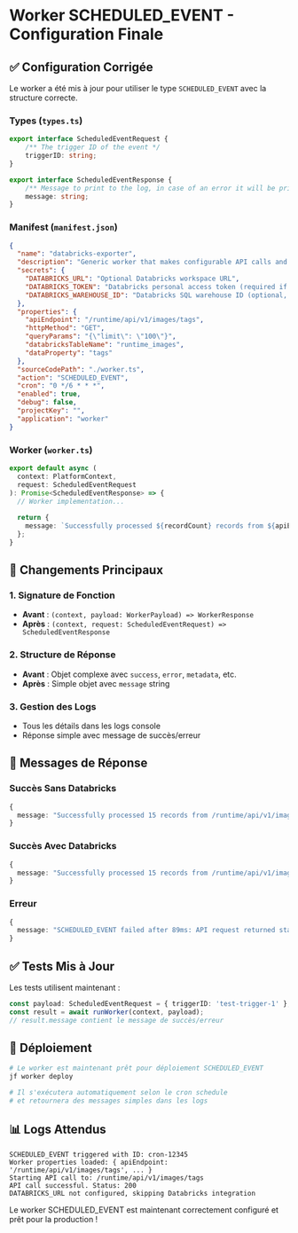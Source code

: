 # Worker SCHEDULED_EVENT - Configuration Finale

## ✅ Configuration Corrigée

Le worker a été mis à jour pour utiliser le type `SCHEDULED_EVENT` avec la structure correcte.

### Types (`types.ts`)
```typescript
export interface ScheduledEventRequest {
    /** The trigger ID of the event */
    triggerID: string;
}

export interface ScheduledEventResponse {
    /** Message to print to the log, in case of an error it will be printed as a warning */
    message: string;
}
```

### Manifest (`manifest.json`)
```json
{
  "name": "databricks-exporter",
  "description": "Generic worker that makes configurable API calls and optionally exports data to Databricks",
  "secrets": {
    "DATABRICKS_URL": "Optional Databricks workspace URL",
    "DATABRICKS_TOKEN": "Databricks personal access token (required if DATABRICKS_URL is set)",
    "DATABRICKS_WAREHOUSE_ID": "Databricks SQL warehouse ID (optional, defaults to 'default')"
  },
  "properties": {
    "apiEndpoint": "/runtime/api/v1/images/tags",
    "httpMethod": "GET",
    "queryParams": "{\"limit\": \"100\"}",
    "databricksTableName": "runtime_images",
    "dataProperty": "tags"
  },
  "sourceCodePath": "./worker.ts",
  "action": "SCHEDULED_EVENT",
  "cron": "0 */6 * * *",
  "enabled": true,
  "debug": false,
  "projectKey": "",
  "application": "worker"
}
```

### Worker (`worker.ts`)
```typescript
export default async (
  context: PlatformContext,
  request: ScheduledEventRequest
): Promise<ScheduledEventResponse> => {
  // Worker implementation...
  
  return {
    message: `Successfully processed ${recordCount} records from ${apiEndpoint} in ${executionTime}ms`
  };
}
```

## 🔧 Changements Principaux

### 1. **Signature de Fonction**
- **Avant** : `(context, payload: WorkerPayload) => WorkerResponse`
- **Après** : `(context, request: ScheduledEventRequest) => ScheduledEventResponse`

### 2. **Structure de Réponse**
- **Avant** : Objet complexe avec `success`, `error`, `metadata`, etc.
- **Après** : Simple objet avec `message` string

### 3. **Gestion des Logs**
- Tous les détails dans les logs console
- Réponse simple avec message de succès/erreur

## 🚀 Messages de Réponse

### Succès Sans Databricks
```typescript
{
  message: "Successfully processed 15 records from /runtime/api/v1/images/tags in 120ms"
}
```

### Succès Avec Databricks
```typescript
{
  message: "Successfully processed 15 records from /runtime/api/v1/images/tags and sent to Databricks table runtime_images in 340ms"
}
```

### Erreur
```typescript
{
  message: "SCHEDULED_EVENT failed after 89ms: API request returned status 404: Not Found"
}
```

## ✅ Tests Mis à Jour

Les tests utilisent maintenant :
```typescript
const payload: ScheduledEventRequest = { triggerID: 'test-trigger-1' };
const result = await runWorker(context, payload);
// result.message contient le message de succès/erreur
```

## 🔄 Déploiement

```bash
# Le worker est maintenant prêt pour déploiement SCHEDULED_EVENT
jf worker deploy

# Il s'exécutera automatiquement selon le cron schedule
# et retournera des messages simples dans les logs
```

## 📊 Logs Attendus

```
SCHEDULED_EVENT triggered with ID: cron-12345
Worker properties loaded: { apiEndpoint: '/runtime/api/v1/images/tags', ... }
Starting API call to: /runtime/api/v1/images/tags
API call successful. Status: 200
DATABRICKS_URL not configured, skipping Databricks integration
```

Le worker SCHEDULED_EVENT est maintenant correctement configuré et prêt pour la production !
